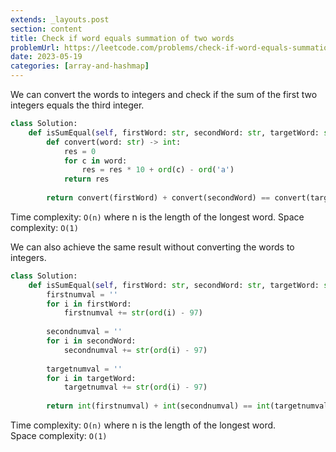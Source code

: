 ```yaml
---
extends: _layouts.post
section: content
title: Check if word equals summation of two words
problemUrl: https://leetcode.com/problems/check-if-word-equals-summation-of-two-words/
date: 2023-05-19
categories: [array-and-hashmap]
---
```


We can convert the words to integers and check if the sum of the first two integers equals the third integer.

```python
class Solution:
    def isSumEqual(self, firstWord: str, secondWord: str, targetWord: str) -> bool:
        def convert(word: str) -> int:
            res = 0
            for c in word:
                res = res * 10 + ord(c) - ord('a')
            return res
        
        return convert(firstWord) + convert(secondWord) == convert(targetWord)
```

Time complexity: `O(n)` where n is the length of the longest word.
Space complexity: `O(1)`

We can also achieve the same result without converting the words to integers.

```python
class Solution:
    def isSumEqual(self, firstWord: str, secondWord: str, targetWord: str) -> bool:
        firstnumval = ''
        for i in firstWord: 
            firstnumval += str(ord(i) - 97)
            
        secondnumval = '' 
        for i in secondWord: 
            secondnumval += str(ord(i) - 97)
            
        targetnumval = ''
        for i in targetWord: 
            targetnumval += str(ord(i) - 97)
            
        return int(firstnumval) + int(secondnumval) == int(targetnumval)
```

Time complexity: `O(n)` where n is the length of the longest word. <br/>
Space complexity: `O(1)`